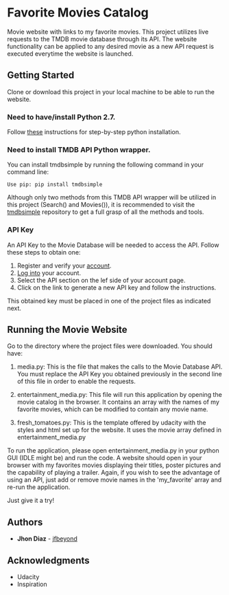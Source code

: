 # Favorite Movies Catalog

Movie website with links to my favorite movies. This project utilizes live requests to the TMDB movie database through its API.
The website functionality can be applied to any desired movie as a new API request is executed everytime the website is launched.

## Getting Started

Clone or download this project in your local machine to be able to run the website.

### Need to have/install Python 2.7.

Follow [these](https://datascience.com.co/how-to-install-python-2-7-and-3-6-in-windows-10-add-python-path-281e7eae62a) instructions for step-by-step python installation.

### Need to install TMDB API Python wrapper.

You can install tmdbsimple by running the following command in your command line:

```
Use pip: pip install tmdbsimple 
```
Although only two methods from this TMDB API wrapper will be utilized in this project (Search() and Movies()), it is recommended to visit
the [tmdbsimple](https://github.com/celiao/tmdbsimple) repository to get a full grasp of all the methods and tools.

###  API Key

An API Key to the Movie Database will be needed to access the API. Follow these steps to obtain one:

1. Register and verify your [account](https://www.themoviedb.org/account/signup).
2. [Log into](https://www.themoviedb.org/login) your account.
3. Select the API section on the lef side of your account page.
4. Click on the link to generate a new API key and follow the instructions.

This obtained key must be placed in one of the project files as indicated next.


## Running the Movie Website

Go to the directory where the project files were downloaded. You should have:

1. media.py: This is the file that makes the calls to the Movie Database API. You must replace the API Key
you obtained previously in the second line of this file in order to enable the requests.

2. entertainment_media.py: This file will run this application by opening the movie catalog in the browser.
It contains an array with the names of my favorite movies, which can be modified to contain any movie name.

3. fresh_tomatoes.py: This is the template offered by udacity with the styles and html set up for the website.
It uses the movie array defined in entertainment_media.py

To run the application, please open entertainment_media.py in your python GUI (IDLE might be) and run the code.
A website should open in your browser with my favorites movies displaying their titles, poster pictures and the
capability of playing a trailer. Again, if you wish to see the advantage of using an API, just add or remove movie
names in the 'my_favorite' array and re-run the application.

Just give it a try!

## Authors

* **Jhon Diaz** - [jfbeyond](https://github.com/jfbeyond)

## Acknowledgments

* Udacity
* Inspiration

